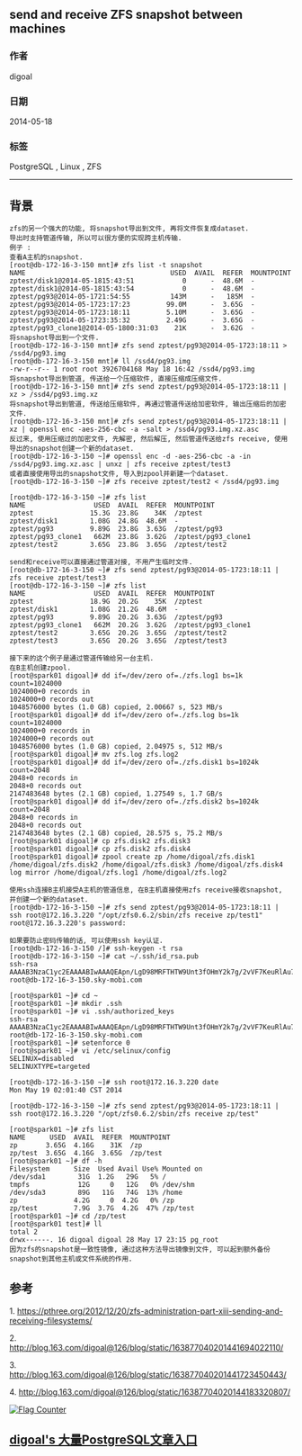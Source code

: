 ## send and receive ZFS snapshot between machines    
                                                                                                                                                     
### 作者                                                                                                                                                 
digoal                                                                                                                                                   
                                                                                                                                               
### 日期                                                                                                                                                                  
2014-05-18                                                                                                                                         
                                                                                                                                                
### 标签                                                                                                                                               
PostgreSQL , Linux , ZFS                                                                                                                                             
                                                                                                                                                                                 
----                                                                                                                                                         
                                                                                                                                                                                             
## 背景        
```  
zfs的另一个强大的功能, 将snapshot导出到文件, 再将文件恢复成dataset.  
导出时支持管道传输, 所以可以很方便的实现跨主机传输.  
例子 :   
查看A主机的snapshot.  
[root@db-172-16-3-150 mnt]# zfs list -t snapshot  
NAME                                    USED  AVAIL  REFER  MOUNTPOINT  
zptest/disk1@2014-05-1815:43:51            0      -  48.6M  -  
zptest/disk1@2014-05-1815:43:54            0      -  48.6M  -  
zptest/pg93@2014-05-1721:54:55          143M      -   185M  -  
zptest/pg93@2014-05-1723:17:23         99.0M      -  3.65G  -  
zptest/pg93@2014-05-1723:18:11         5.10M      -  3.65G  -  
zptest/pg93@2014-05-1723:35:32         2.49G      -  3.65G  -  
zptest/pg93_clone1@2014-05-1800:31:03    21K      -  3.62G  -  
将snapshot导出到一个文件.  
[root@db-172-16-3-150 mnt]# zfs send zptest/pg93@2014-05-1723:18:11 > /ssd4/pg93.img  
[root@db-172-16-3-150 mnt]# ll /ssd4/pg93.img  
-rw-r--r-- 1 root root 3926704168 May 18 16:42 /ssd4/pg93.img  
将snapshot导出到管道, 传送给一个压缩软件, 直接压缩成压缩文件.  
[root@db-172-16-3-150 mnt]# zfs send zptest/pg93@2014-05-1723:18:11 | xz > /ssd4/pg93.img.xz  
将snapshot导出到管道, 传送给压缩软件, 再通过管道传送给加密软件, 输出压缩后的加密文件.  
[root@db-172-16-3-150 mnt]# zfs send zptest/pg93@2014-05-1723:18:11 | xz | openssl enc -aes-256-cbc -a -salt > /ssd4/pg93.img.xz.asc  
反过来, 使用压缩过的加密文件, 先解密, 然后解压, 然后管道传送给zfs receive, 使用导出的snapshot创建一个新的dataset.  
[root@db-172-16-3-150 ~]# openssl enc -d -aes-256-cbc -a -in /ssd4/pg93.img.xz.asc | unxz | zfs receive zptest/test3  
或者直接使用导出的snapshot文件, 导入到zpool并新建一个dataset.  
[root@db-172-16-3-150 ~]# zfs receive zptest/test2 < /ssd4/pg93.img  
  
[root@db-172-16-3-150 ~]# zfs list  
NAME                 USED  AVAIL  REFER  MOUNTPOINT  
zptest              15.3G  23.8G    34K  /zptest  
zptest/disk1        1.08G  24.8G  48.6M  -  
zptest/pg93         9.89G  23.8G  3.63G  /zptest/pg93  
zptest/pg93_clone1   662M  23.8G  3.62G  /zptest/pg93_clone1  
zptest/test2        3.65G  23.8G  3.65G  /zptest/test2  
  
send和receive可以直接通过管道对接, 不用产生临时文件.   
[root@db-172-16-3-150 ~]# zfs send zptest/pg93@2014-05-1723:18:11 | zfs receive zptest/test3  
[root@db-172-16-3-150 ~]# zfs list  
NAME                 USED  AVAIL  REFER  MOUNTPOINT  
zptest              18.9G  20.2G    35K  /zptest  
zptest/disk1        1.08G  21.2G  48.6M  -  
zptest/pg93         9.89G  20.2G  3.63G  /zptest/pg93  
zptest/pg93_clone1   662M  20.2G  3.62G  /zptest/pg93_clone1  
zptest/test2        3.65G  20.2G  3.65G  /zptest/test2  
zptest/test3        3.65G  20.2G  3.65G  /zptest/test3  
  
接下来的这个例子是通过管道传输给另一台主机.  
在B主机创建zpool.  
[root@spark01 digoal]# dd if=/dev/zero of=./zfs.log1 bs=1k count=1024000  
1024000+0 records in  
1024000+0 records out  
1048576000 bytes (1.0 GB) copied, 2.00667 s, 523 MB/s  
[root@spark01 digoal]# dd if=/dev/zero of=./zfs.log bs=1k count=1024000  
1024000+0 records in  
1024000+0 records out  
1048576000 bytes (1.0 GB) copied, 2.04975 s, 512 MB/s  
[root@spark01 digoal]# mv zfs.log zfs.log2  
[root@spark01 digoal]# dd if=/dev/zero of=./zfs.disk1 bs=1024k count=2048  
2048+0 records in  
2048+0 records out  
2147483648 bytes (2.1 GB) copied, 1.27549 s, 1.7 GB/s  
[root@spark01 digoal]# dd if=/dev/zero of=./zfs.disk2 bs=1024k count=2048  
2048+0 records in  
2048+0 records out  
2147483648 bytes (2.1 GB) copied, 28.575 s, 75.2 MB/s  
[root@spark01 digoal]# cp zfs.disk2 zfs.disk3  
[root@spark01 digoal]# cp zfs.disk2 zfs.disk4  
[root@spark01 digoal]# zpool create zp /home/digoal/zfs.disk1 /home/digoal/zfs.disk2 /home/digoal/zfs.disk3 /home/digoal/zfs.disk4 log mirror /home/digoal/zfs.log1 /home/digoal/zfs.log2  
  
使用ssh连接B主机接受A主机的管道信息, 在B主机直接使用zfs receive接收snapshot, 并创建一个新的dataset.  
[root@db-172-16-3-150 ~]# zfs send zptest/pg93@2014-05-1723:18:11 | ssh root@172.16.3.220 "/opt/zfs0.6.2/sbin/zfs receive zp/test1"  
root@172.16.3.220's password:   
  
如果要防止密码传输的话, 可以使用ssh key认证.  
[root@db-172-16-3-150 /]# ssh-keygen -t rsa  
[root@db-172-16-3-150 ~]# cat ~/.ssh/id_rsa.pub   
ssh-rsa AAAAB3NzaC1yc2EAAAABIwAAAQEApn/LgD98MRFTHTW9Unt3fOHmY2k7g/2vVF7KeuRlAu7IpCNpTg+FrdCcICUmsQBIyfC6YaSagWvmuPD+ZRO3poazwtt+3xi+mV8KDEWUPnSRMsqJ9atKzNOmZQhZo0P5yOMwC6gVtObM7bi9JKEgumHkiwvdTxgQVprwvkYTRtPvT84VvXSdADuiBxd/yZlnL4eoPeXODNBuCb5wNRmWcAnkH+mIyspFDWiT0f+ygoSOqZ+Zdy8MFmXIYqSPw9YpHZjUJgpvIH04jsHWASYAJNS4iL8vYVRlzmKZE8GFmXym/OZ9k7xJfFrhzOAVrEiXxYy5mbnTiBVAm+drKmqZDQ== root@db-172-16-3-150.sky-mobi.com  
  
[root@spark01 ~]# cd ~  
[root@spark01 ~]# mkdir .ssh  
[root@spark01 ~]# vi .ssh/authorized_keys  
ssh-rsa AAAAB3NzaC1yc2EAAAABIwAAAQEApn/LgD98MRFTHTW9Unt3fOHmY2k7g/2vVF7KeuRlAu7IpCNpTg+FrdCcICUmsQBIyfC6YaSagWvmuPD+ZRO3poazwtt+3xi+mV8KDEWUPnSRMsqJ9atKzNOmZQhZo0P5yOMwC6gVtObM7bi9JKEgumHkiwvdTxgQVprwvkYTRtPvT84VvXSdADuiBxd/yZlnL4eoPeXODNBuCb5wNRmWcAnkH+mIyspFDWiT0f+ygoSOqZ+Zdy8MFmXIYqSPw9YpHZjUJgpvIH04jsHWASYAJNS4iL8vYVRlzmKZE8GFmXym/OZ9k7xJfFrhzOAVrEiXxYy5mbnTiBVAm+drKmqZDQ== root@db-172-16-3-150.sky-mobi.com  
[root@spark01 ~]# setenforce 0  
[root@spark01 ~]# vi /etc/selinux/config   
SELINUX=disabled  
SELINUXTYPE=targeted  
  
[root@db-172-16-3-150 ~]# ssh root@172.16.3.220 date  
Mon May 19 02:01:40 CST 2014  
  
[root@db-172-16-3-150 ~]# zfs send zptest/pg93@2014-05-1723:18:11 | ssh root@172.16.3.220 "/opt/zfs0.6.2/sbin/zfs receive zp/test"  
  
[root@spark01 ~]# zfs list  
NAME      USED  AVAIL  REFER  MOUNTPOINT  
zp       3.65G  4.16G    31K  /zp  
zp/test  3.65G  4.16G  3.65G  /zp/test  
[root@spark01 ~]# df -h  
Filesystem      Size  Used Avail Use% Mounted on  
/dev/sda1        31G  1.2G   29G   5% /  
tmpfs            12G     0   12G   0% /dev/shm  
/dev/sda3        89G   11G   74G  13% /home  
zp              4.2G     0  4.2G   0% /zp  
zp/test         7.9G  3.7G  4.2G  47% /zp/test  
[root@spark01 ~]# cd /zp/test  
[root@spark01 test]# ll  
total 2  
drwx------. 16 digoal digoal 28 May 17 23:15 pg_root  
因为zfs的snapshot是一致性镜像, 通过这种方法导出镜像到文件, 可以起到额外备份snapshot到其他主机或文件系统的作用.  
```  
  
## 参考  
1\. https://pthree.org/2012/12/20/zfs-administration-part-xiii-sending-and-receiving-filesystems/  
  
2\. http://blog.163.com/digoal@126/blog/static/163877040201441694022110/  
  
3\. http://blog.163.com/digoal@126/blog/static/163877040201441723450443/  
  
4\. http://blog.163.com/digoal@126/blog/static/16387704020144183320807/  
      
  
<a rel="nofollow" href="http://info.flagcounter.com/h9V1"  ><img src="http://s03.flagcounter.com/count/h9V1/bg_FFFFFF/txt_000000/border_CCCCCC/columns_2/maxflags_12/viewers_0/labels_0/pageviews_0/flags_0/"  alt="Flag Counter"  border="0"  ></a>  
  
  
  
  
  
  
## [digoal's 大量PostgreSQL文章入口](https://github.com/digoal/blog/blob/master/README.md "22709685feb7cab07d30f30387f0a9ae")
  
